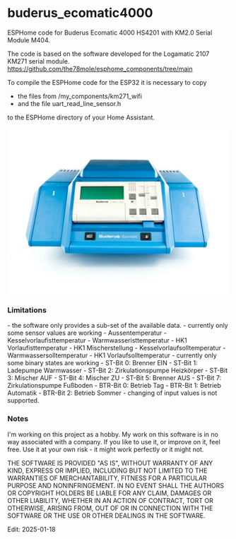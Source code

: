 # buderus_ecomatic4000
ESPHome code for Buderus Ecomatic 4000 HS4201 with KM2.0 Serial Module M404.

The code is based on the software developed for the Logamatic 2107 KM271 serial module.
https://github.com/the78mole/esphome_components/tree/main

To compile the ESPHome code for the ESP32 it is necessary to copy
- the files from /my_components/km271_wifi
- and the file uart_read_line_sensor.h 

to the ESPHome directory of your Home Assistant.

<img src="https://github.com/GernotAlthammer/buderus_ecomatic4000/blob/main/Pictures/hs4201.jpg">

<h3 tabindex="-1" class="heading-element" dir="auto">Limitations</h3>
- the software only provides a sub-set of the available data.
- currently only some sensor values are working
  - Aussentemperatur
  - Kesselvorlaufisttemperatur
  - Warmwasseristtemperatur
  - HK1 Vorlaufisttemperatur
  - HK1 Mischerstellung
  - Kesselvorlaufsolltemperatur
  - Warmwassersolltemperatur
  - HK1 Vorlaufsolltemperatur
- currently only some binary states are working
  - ST-Bit 0: Brenner EIN
  - ST-Bit 1: Ladepumpe Warmwasser
  - ST-Bit 2: Zirkulationspumpe Heizkörper
  - ST-Bit 3: Mischer AUF
  - ST-Bit 4: Mischer ZU
  - ST-Bit 5: Brenner AUS
  - ST-Bit 7: Zirkulationspumpe Fußboden
  - BTR-Bit 0: Betrieb Tag
  - BTR-Bit 1: Betrieb Automatik
  - BTR-Bit 2: Betrieb Sommer
- changing of input values is not supported.

<h3 tabindex="-1" class="heading-element" dir="auto">Notes</h3>
I'm working on this project as a hobby. My work on this software is in no way associated with a company. If you like to use it, or improve on it, feel free. Use it at your own risk - it might work perfectly or it might not.

THE SOFTWARE IS PROVIDED "AS IS", WITHOUT WARRANTY OF ANY KIND, EXPRESS OR IMPLIED, INCLUDING BUT NOT LIMITED TO THE WARRANTIES OF MERCHANTABILITY, FITNESS FOR A PARTICULAR PURPOSE AND NONINFRINGEMENT. IN NO EVENT SHALL THE AUTHORS OR COPYRIGHT HOLDERS BE LIABLE FOR ANY CLAIM, DAMAGES OR OTHER LIABILITY, WHETHER IN AN ACTION OF CONTRACT, TORT OR OTHERWISE, ARISING FROM, OUT OF OR IN CONNECTION WITH THE SOFTWARE OR THE USE OR OTHER DEALINGS IN THE SOFTWARE.


Edit: 2025-01-18
